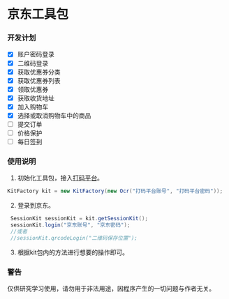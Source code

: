 # 京东工具包

### 开发计划
- [x] 账户密码登录
- [x] 二维码登录
- [x] 获取优惠券分类
- [x] 获取优惠券列表
- [x] 领取优惠券
- [x] 获取收货地址
- [x] 加入购物车
- [x] 选择或取消购物车中的商品
- [ ] 提交订单
- [ ] 价格保护
- [ ] 每日签到

### 使用说明
1. 初始化工具包，接入[打码平台](http://www.ysdm.net/)。
```java
KitFactory kit = new KitFactory(new Ocr("打码平台账号", "打码平台密码"));
```

2. 登录到京东。
```java
 SessionKit sessionKit = kit.getSessionKit();
 sessionKit.login("京东账号", "京东密码");
 //或者
 //sessionKit.qrcodeLogin("二维码保存位置");
```

3. 根据kit包内的方法进行想要的操作即可。

### 警告
仅供研究学习使用，请勿用于非法用途，因程序产生的一切问题与作者无关。